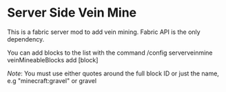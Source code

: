 # Server Side Vein Mine
This is a fabric server mod to add vein mining. Fabric API is the only dependency. 

You can add blocks to the list with the command /config serverveinmine veinMineableBlocks add [block]

*Note*: You must use either quotes around the full block ID or just the name, e.g "minecraft:gravel" or gravel 
